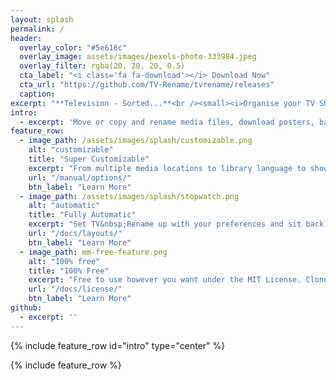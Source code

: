 ```yaml
---
layout: splash
permalink: /
header:
  overlay_color: "#5e616c"
  overlay_image: assets/images/pexels-photo-333984.jpeg	
  overlay_filter: rgba(20, 20, 20, 0.5)
  cta_label: "<i class='fa fa-download'></i> Download Now"
  cta_url: "https://github.com/TV-Rename/tvrename/releases"
  caption:
excerpt: "**Television - Sorted...**<br /><small><i>Organise your TV Shows with<br />the Swiss-Army-Knife of<br />media management tools.</i></small><br />Latest Release: <br />"
intro:
  - excerpt: 'Move or copy and rename media files, download posters, banners and episode images, create .nfo files, search for missing episodes, calendarize your favourite TV shows - _**automatically**_...'
feature_row:
  - image_path: /assets/images/splash/customizable.png
    alt: "customizable"
    title: "Super Customizable"
    excerpt: "From multiple media locations to library language to show and episode images to metadata, to  TheTVDB and µTorrent integration; virtually every aspect of TV Rename is configurable..."
    url: "/manual/options/"
    btn_label: "Learn More"
  - image_path: /assets/images/splash/stopwatch.png
    alt: "automatic"
    title: "Fully Automatic"
    excerpt: "Set TV&nbsp;Rename up with your preferences and sit back and watch it run."
    url: "/docs/layouts/"
    btn_label: "Learn More"
  - image_path: mm-free-feature.png
    alt: "100% free"
    title: "100% Free"
    excerpt: "Free to use however you want under the MIT License. Clone it, fork it, customize it, whatever!"
    url: "/docs/license/"
    btn_label: "Learn More"
github:
  - excerpt: ''
---
```


{% include feature_row id="intro" type="center" %}

{% include feature_row %}
